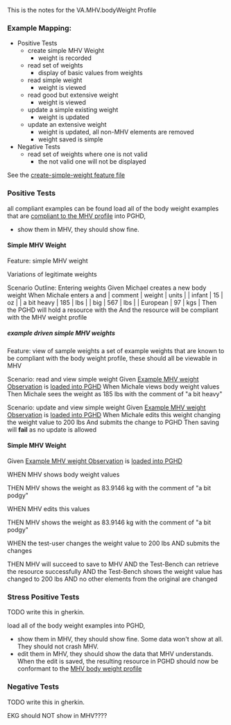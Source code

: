 This is the notes for the VA.MHV.bodyWeight Profile

### Example Mapping:

* Positive Tests
  * create simple MHV Weight
    * weight is recorded
  * read set of weights
    * display of basic values from weights
  * read simple weight
    * weight is viewed
  * read good but extensive weight
    * weight is viewed
  * update a simple existing weight
    * weight is updated
  * update an extensive weight
    * weight is updated, all non-MHV elements are removed
    * weight saved is simple
* Negative Tests
  * read set of weights where one is not valid
    * the not valid one will not be displayed


See the [create-simple-weight feature file](create-simple-weight.feature)

### Positive Tests

all compliant examples can be found load all of the body weight examples that are [compliant to the MHV profile](StructureDefinition-VA.MHV.bodyWeight-examples.html) into PGHD, 
* show them in MHV, they should show fine. 

#### Simple MHV Weight

Feature: simple MHV weight 

  Variations of legitimate weights
  
  Scenario Outline: Entering weights
    Given Michael creates a new body weight
    When Michale enters a <weight> <units> and <comment>
      | comment     | weight | units |
      | infant      | 15     | oz    |
      | a bit heavy | 185    | lbs   |
      | big         | 567    | lbs   |
      | European    | 97     | kgs   |
    Then the PGHD will hold a resource with the <weight> <units>
    And the resource will be compliant with the MHV weight profile

##### example driven simple MHV weights

Feature: view of sample weights
  a set of example weights that are known to be compliant with the body weight profile, these should all be viewable in MHV 

  Scenario: read and view simple weight
    Given [Example MHV weight Observation](Observation-ex-MHV-weight.html) is [loaded into PGHD](testplan.html#load-x-into-pghd)
    When Michale views body weight values
    Then Michale sees the weight as 185 lbs with the comment of "a bit heavy"

  Scenario: update and view simple weight
    Given [Example MHV weight Observation](Observation-ex-MHV-weight.html) is [loaded into PGHD](testplan.html#load-x-into-pghd)
    When Michale edits this weight changing the weight value to 200 lbs
    And submits the change to PGHD
    Then saving will **fail** as no update is allowed

#### Simple MHV Weight
Given [Example MHV weight Observation](Observation-ex-MHV-weight.html) is [loaded into PGHD](testplan.html#load-x-into-pghd)

WHEN MHV shows body weight values

THEN MHV shows the weight as 83.9146 kg with the comment of "a bit podgy"

WHEN MHV edits this values

THEN MHV shows the weight as 83.9146 kg with the comment of "a bit podgy"

WHEN the test-user changes the weight value to 200 lbs 
AND submits the changes

THEN MHV will succeed to save to MHV
AND the Test-Bench can retrieve the resource successfully
AND the Test-Bench shows the weight value has changed to 200 lbs
AND no other elements from the original are changed

### Stress Positive Tests

TODO write this in gherkin.

load all of the body weight examples into PGHD, 
* show them in MHV, they should show fine. Some data won't show at all. They should not crash MHV.
* edit them in MHV, they should show the data that MHV understands. When the edit is saved, the resulting resource in PGHD should now be conformant to the [MHV body weight profile](StructureDefinition-VA.MHV.bodyWeight.html)

### Negative Tests

TODO write this in gherkin.

EKG should NOT show in MHV????

